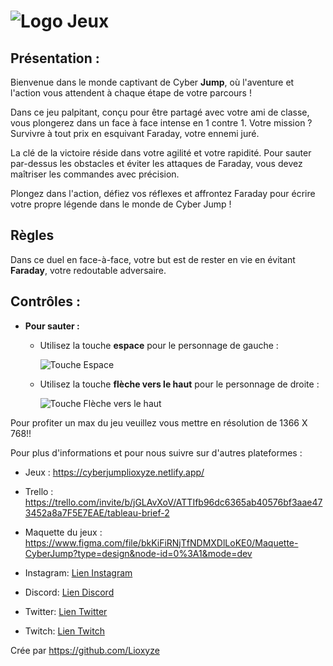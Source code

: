 # ![Logo Jeux](https://github.com/Lioxyze/Video-Game-Brief-2/assets/160881557/35e2b095-b750-42df-9b49-51d756cce8a7)

## Présentation :

Bienvenue dans le monde captivant de Cyber **Jump**, où l'aventure et l'action vous attendent à chaque étape de votre parcours !

Dans ce jeu palpitant, conçu pour être partagé avec votre ami de classe, vous plongerez dans un face à face intense en 1 contre 1. Votre mission ? Survivre à tout prix en esquivant Faraday, votre ennemi juré.

La clé de la victoire réside dans votre agilité et votre rapidité. Pour sauter par-dessus les obstacles et éviter les attaques de Faraday, vous devez maîtriser les commandes avec précision.

Plongez dans l'action, défiez vos réflexes et affrontez Faraday pour écrire votre propre légende dans le monde de Cyber Jump !

## Règles 

Dans ce duel en face-à-face, votre but est de rester en vie en évitant **Faraday**, votre redoutable adversaire.

## Contrôles :

- **Pour sauter :**
  - Utilisez la touche **espace** pour le personnage de gauche :

    ![Touche Espace](https://github.com/Lioxyze/Video-Game-Brief-2/assets/160881557/7738ef60-05db-4f7b-96a0-5f1d50e4131b)

  - Utilisez la touche **flèche vers le haut** pour le personnage de droite :

    ![Touche Flèche vers le haut](https://github.com/Lioxyze/Video-Game-Brief-2/assets/160881557/d8ee14a8-8569-47a5-8ca5-7fc873573440)

Pour profiter un max du jeu veuillez vous mettre en résolution de 1366 X 768!!

Pour plus d'informations et pour nous suivre sur d'autres plateformes :

- Jeux : https://cyberjumplioxyze.netlify.app/

- Trello : https://trello.com/invite/b/jGLAvXoV/ATTIfb96dc6365ab40576bf3aae473452a8a7F5E7EAE/tableau-brief-2

- Maquette du jeux : https://www.figma.com/file/bkKiFiRNjTfNDMXDlLoKE0/Maquette-CyberJump?type=design&node-id=0%3A1&mode=dev

- Instagram: [Lien Instagram](https://www.instagram.com/lioxyze/)
- Discord: [Lien Discord](https://discord.gg/XkrwNYER4q)
- Twitter: [Lien Twitter](https://twitter.com/lioxyze)
- Twitch: [Lien Twitch](https://www.twitch.tv/lioxyze)

Crée par https://github.com/Lioxyze
